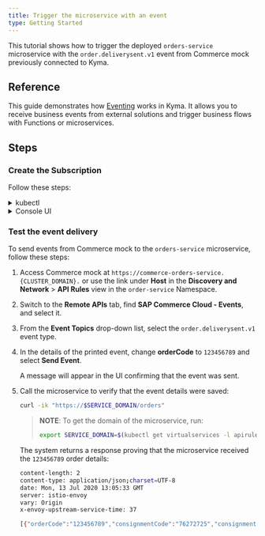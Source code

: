 ```yaml
---
title: Trigger the microservice with an event
type: Getting Started
---
```


This tutorial shows how to trigger the deployed `orders-service` microservice with the `order.deliverysent.v1` event from Commerce mock previously connected to Kyma.

## Reference

This guide demonstrates how [Eventing](/components/eventing/) works in Kyma. It allows you to receive business events from external solutions and trigger business flows with Functions or microservices.

## Steps

### Create the Subscription

Follow these steps:

<div tabs name="steps" group="subscribe-microservice">
  <details>
  <summary label="kubectl">
  kubectl
  </summary>

1. Create a Subscription custom resource (CR) to subscribe it to the `order.deliverysent.v1` event type from Commerce mock:

   ```bash
   cat <<EOF | kubectl apply -f  -
      apiVersion: eventing.kyma-project.io/v1alpha1
      kind: Subscription
      metadata:
        name: orders-sub
        namespace: orders-service
      spec:
        filter:
          filters:
          - eventSource:
              property: source
              type: exact
              value: ""
            eventType:
              property: type
              type: exact
              value: sap.kyma.custom.commercemock.order.deliverysent.v1
        protocol: ""
        protocolsettings: {}
        sink: http://orders-function.orders-service.svc.cluster.local
   EOF
   ```

The event type is composed of the following components:
- Prefix: `sap.kyma.custom`
- Application: `commerce`
- Event: `order.deliverysent`
- Version: `v1`

2. Check that the Subscription CR was created and is ready. This is indicated by its status equal to `true`:

   ```bash
   kubectl get subscriptions.eventing.kyma-project.io orders-sub -n orders-service -o=jsonpath="{.status.ready}"
   ```

   </details>
<details>
<summary label="console-ui">
Console UI
</summary>

1. From the drop-down list in the top navigation panel, select the `orders-service` Namespace.

2. Go to **Discovery and Network** > **Services** in the left navigation panel and select `orders-service`.

3. Once in the service's details view, switch to the **Configuration** tab and select **Create Event Subscription** in the **Event Subscriptions** section.

4. Find the `order.deliverysent` event type with the `v1` version from the `commerce-mock` application. Mark it on the list and select **Add**.

A message confirming that the Subscription was created will appear in the **Event Subscriptions** section in the service's details view.

  </details>
</div>


### Test the event delivery

To send events from Commerce mock to the `orders-service` microservice, follow these steps:

1. Access Commerce mock at `https://commerce-orders-service.{CLUSTER_DOMAIN}.` or use the link under **Host** in the **Discovery and Network** > **API Rules** view in the `order-service` Namespace.

2. Switch to the **Remote APIs** tab, find **SAP Commerce Cloud - Events**, and select it.

3. From the **Event Topics** drop-down list, select the `order.deliverysent.v1` event type.

4. In the details of the printed event, change **orderCode** to `123456789` and select **Send Event**.

   A message will appear in the UI confirming that the event was sent.

5. Call the microservice to verify that the event details were saved:

   ```bash
   curl -ik "https://$SERVICE_DOMAIN/orders"
   ```

   > **NOTE**: To get the domain of the microservice, run:
   >
   > ```bash
   > export SERVICE_DOMAIN=$(kubectl get virtualservices -l apirule.gateway.kyma-project.io/v1alpha1=orders-service.orders-service -n orders-service -o=jsonpath='{.items[*].spec.hosts[0]}')
   > ```

   The system returns a response proving that the microservice received the `123456789` order details:

   ```bash
   content-length: 2
   content-type: application/json;charset=UTF-8
   date: Mon, 13 Jul 2020 13:05:33 GMT
   server: istio-envoy
   vary: Origin
   x-envoy-upstream-service-time: 37

   [{"orderCode":"123456789","consignmentCode":"76272725","consignmentStatus":"PICKUP_COMPLETE"}]
   ```
